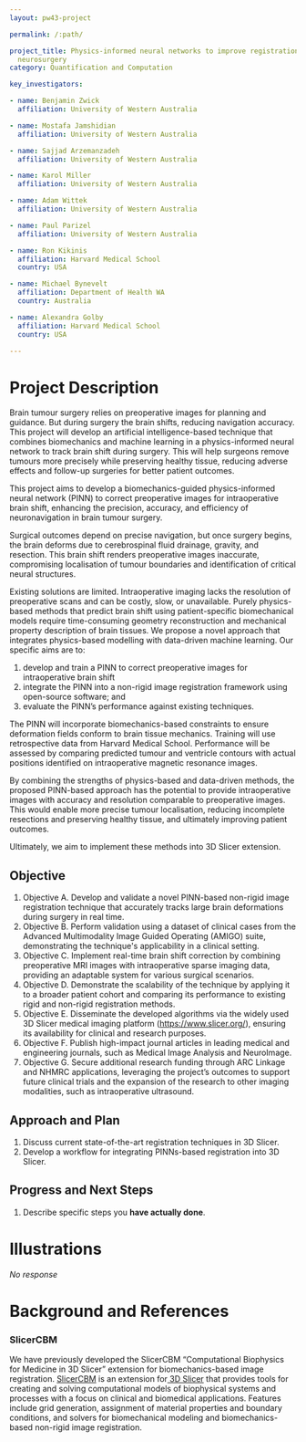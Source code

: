 ```yaml
---
layout: pw43-project

permalink: /:path/

project_title: Physics-informed neural networks to improve registration accuracy for image-guided
  neurosurgery
category: Quantification and Computation

key_investigators:

- name: Benjamin Zwick
  affiliation: University of Western Australia

- name: Mostafa Jamshidian
  affiliation: University of Western Australia

- name: Sajjad Arzemanzadeh
  affiliation: University of Western Australia

- name: Karol Miller
  affiliation: University of Western Australia

- name: Adam Wittek
  affiliation: University of Western Australia

- name: Paul Parizel
  affiliation: University of Western Australia

- name: Ron Kikinis
  affiliation: Harvard Medical School
  country: USA

- name: Michael Bynevelt
  affiliation: Department of Health WA
  country: Australia

- name: Alexandra Golby
  affiliation: Harvard Medical School
  country: USA

---
```


# Project Description

<!-- Add a short paragraph describing the project. -->


Brain tumour surgery relies on preoperative images for planning and guidance. But during surgery the brain shifts, reducing navigation accuracy. This project will develop an artificial intelligence-based technique that combines biomechanics and machine learning in a physics-informed neural network to track brain shift during surgery. This will help surgeons remove tumours more precisely while preserving healthy tissue, reducing adverse effects and follow-up surgeries for better patient outcomes.

This project aims to develop a biomechanics-guided physics-informed neural network (PINN) to correct preoperative images for intraoperative brain shift, enhancing the precision, accuracy, and efficiency of neuronavigation in brain tumour surgery.

Surgical outcomes depend on precise navigation, but once surgery begins, the brain deforms due to cerebrospinal fluid drainage, gravity, and resection. This brain shift renders preoperative images inaccurate, compromising localisation of tumour boundaries and identification of critical neural structures.

Existing solutions are limited. Intraoperative imaging lacks the resolution of preoperative scans and can be costly, slow, or unavailable. Purely physics-based methods that predict brain shift using patient-specific biomechanical models require time-consuming geometry reconstruction and mechanical property description of brain tissues.  We propose a novel approach that integrates physics-based modelling with data-driven machine learning. Our specific aims are to:
1. develop and train a PINN to correct preoperative images for intraoperative brain shift
2. integrate the PINN into a non-rigid image registration framework using open-source software; and
3. evaluate the PINN’s performance against existing techniques.

The PINN will incorporate biomechanics-based constraints to ensure deformation fields conform to brain tissue mechanics. Training will use retrospective data from Harvard Medical School. Performance will be assessed by comparing predicted tumour and ventricle contours with actual positions identified on intraoperative magnetic resonance images.

By combining the strengths of physics-based and data-driven methods, the proposed PINN-based approach has the potential to provide intraoperative images with accuracy and resolution comparable to preoperative images.  This would enable more precise tumour localisation, reducing incomplete resections and preserving healthy tissue, and ultimately improving patient outcomes.

Ultimately, we aim to implement these methods into 3D Slicer extension.




## Objective

<!-- Describe here WHAT you would like to achieve (what you will have as end result). -->


1. Objective A. Develop and validate a novel PINN-based non-rigid image registration technique that accurately tracks large brain deformations during surgery in real time.
2. Objective B. Perform validation using a dataset of clinical cases from the Advanced Multimodality Image Guided Operating (AMIGO) suite, demonstrating the technique's applicability in a clinical setting.
3. Objective C. Implement real-time brain shift correction by combining preoperative MRI images with intraoperative sparse imaging data, providing an adaptable system for various surgical scenarios.
4. Objective D. Demonstrate the scalability of the technique by applying it to a broader patient cohort and comparing its performance to existing rigid and non-rigid registration methods.
5. Objective E. Disseminate the developed algorithms via the widely used 3D Slicer medical imaging platform (https://www.slicer.org/), ensuring its availability for clinical and research purposes.
6. Objective F. Publish high-impact journal articles in leading medical and engineering journals, such as Medical Image Analysis and NeuroImage.
7. Objective G. Secure additional research funding through ARC Linkage and NHMRC applications, leveraging the project’s outcomes to support future clinical trials and the expansion of the research to other imaging modalities, such as intraoperative ultrasound.



## Approach and Plan

<!-- Describe here HOW you would like to achieve the objectives stated above. -->


1. Discuss current state-of-the-art registration techniques in 3D Slicer.
2. Develop a workflow for integrating PINNs-based registration into 3D Slicer.



## Progress and Next Steps

<!-- Update this section as you make progress, describing of what you have ACTUALLY DONE.
     If there are specific steps that you could not complete then you can describe them here, too. -->


1. Describe specific steps you **have actually done**.




# Illustrations

<!-- Add pictures and links to videos that demonstrate what has been accomplished. -->


_No response_



# Background and References

<!-- If you developed any software, include link to the source code repository.
     If possible, also add links to sample data, and to any relevant publications. -->


### SlicerCBM
We have previously developed the SlicerCBM “Computational Biophysics for Medicine in 3D Slicer” extension for biomechanics-based image registration. [SlicerCBM](https://github.com/SlicerCBM/SlicerCBM) is an extension for[ 3D Slicer](http://slicer.org/) that provides tools for creating and solving computational models of biophysical systems and processes with a focus on clinical and biomedical applications. Features include grid generation, assignment of material properties and boundary conditions, and solvers for biomechanical modeling and biomechanics-based non-rigid image registration.


